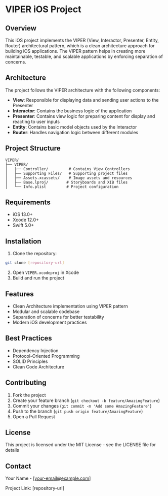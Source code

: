 # VIPER iOS Project

## Overview
This iOS project implements the VIPER (View, Interactor, Presenter, Entity, Router) architectural pattern, which is a clean architecture approach for building iOS applications. The VIPER pattern helps in creating more maintainable, testable, and scalable applications by enforcing separation of concerns.

## Architecture
The project follows the VIPER architecture with the following components:

- **View**: Responsible for displaying data and sending user actions to the Presenter
- **Interactor**: Contains the business logic of the application
- **Presenter**: Contains view logic for preparing content for display and reacting to user inputs
- **Entity**: Contains basic model objects used by the Interactor
- **Router**: Handles navigation logic between different modules

## Project Structure
```
VIPER/
├── VIPER/
│   ├── Controller/         # Contains View Controllers
│   ├── Supporting Files/   # Supporting project files
│   ├── Assets.xcassets/    # Image assets and resources
│   ├── Base.lproj/        # Storyboards and XIB files
│   └── Info.plist         # Project configuration
```

## Requirements
- iOS 13.0+
- Xcode 12.0+
- Swift 5.0+

## Installation
1. Clone the repository:
```bash
git clone [repository-url]
```
2. Open `VIPER.xcodeproj` in Xcode
3. Build and run the project

## Features
- Clean Architecture implementation using VIPER pattern
- Modular and scalable codebase
- Separation of concerns for better testability
- Modern iOS development practices

## Best Practices
- Dependency Injection
- Protocol-Oriented Programming
- SOLID Principles
- Clean Code Architecture

## Contributing
1. Fork the project
2. Create your feature branch (`git checkout -b feature/AmazingFeature`)
3. Commit your changes (`git commit -m 'Add some AmazingFeature'`)
4. Push to the branch (`git push origin feature/AmazingFeature`)
5. Open a Pull Request

## License
This project is licensed under the MIT License - see the LICENSE file for details

## Contact
Your Name - [your-email@example.com]

Project Link: [repository-url] 